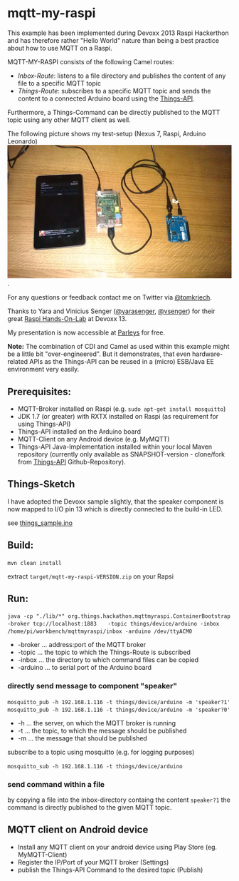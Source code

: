 # mqtt-my-raspi

This example has been implemented during Devoxx 2013 Raspi Hackerthon and has therefore rather "Hello World" nature than 
being a best practice about how to use MQTT on a Raspi. 


MQTT-MY-RASPI consists of the following Camel routes:

* _Inbox-Route_: listens to a file directory and publishes the content of any file to a specific MQTT topic
* _Things-Route_: subscribes to a specific MQTT topic and sends the content to a connected Arduino board using the [Things-API](https://github.com/vsenger/things-api).

Furthermore, a Things-Command can be directly published to the MQTT topic using any other MQTT client as well.

The following picture shows my test-setup (Nexus 7, Raspi, Arduino Leonardo) ![foto](test-setup.jpg).

For any questions or feedback contact me on Twitter via [@tomkriech](https://twitter.com/tomkriech).

Thanks to Yara and Vinicius Senger ([@yarasenger](https://twitter.com/yarasenger), [@vsenger](https://twitter.com/vsenger)) for their great [Raspi Hands-On-Lab](http://www.devoxx.be/dv13-geert-bevin.html?presId=3747) at Devoxx 13.

My presentation is now accessible at [Parleys](http://bit.ly/1r1rxBa) for free.

**Note:**
The combination of CDI and Camel as used within this example might be a little bit "over-engineered". But it demonstrates, that even hardware-related APIs as the Things-API can be reused in a (micro) ESB/Java EE environment very easily. 

## Prerequisites:
* MQTT-Broker installed on Raspi  (e.g. `sudo apt-get install mosquitto`)
* JDK 1.7 (or greater) with RXTX installed on Raspi (as requirement for using Things-API)
* Things-API installed on the Arduino board
* MQTT-Client on any Android device (e.g. MyMQTT)
* Things-API Java-Implementation installed within your local Maven repository (currently only available as SNAPSHOT-version - clone/fork from [Things-API](https://github.com/vsenger/things-api) Github-Repository).

## Things-Sketch

I have adopted the Devoxx sample slightly, that the speaker component is now mapped to I/O pin 13 which is directly connected to the build-in LED. 

see [things_sample.ino](src/main/arduino/things_sample/things_sample.ino)

## Build:
`mvn clean install`

extract `target/mqtt-my-raspi-VERSION.zip`  on your Rapsi


## Run:

`java -cp "./lib/*" org.things.hackathon.mqttmyraspi.ContainerBootstrap -broker tcp://localhost:1883`
`   -topic things/device/arduino -inbox /home/pi/workbench/mqttmyraspi/inbox -arduino /dev/ttyACM0` 

* -broker ... address:port of the MQTT broker
* -topic ... the topic to which the Things-Route is subscribed
* -inbox ... the directory to which command files can be copied
* -arduino ... to serial port of the Arduino board


### directly send message to component "speaker"
`mosquitto_pub -h 192.168.1.116 -t things/device/arduino -m 'speaker?1'`
`mosquitto_pub -h 192.168.1.116 -t things/device/arduino -m 'speaker?0'`

* -h ... the server, on which the MQTT broker is running
* -t ... the topic, to which the message should be published
* -m ... the message that should be published

subscribe to a topic using mosquitto (e.g. for logging purposes)

`mosquitto_sub -h 192.168.1.116 -t things/device/arduino`

### send command within a file
by copying a file into the inbox-directory containg the content `speaker?1` the command is directly published to the given MQTT topic.


## MQTT client on Android device

* Install any MQTT client on your android device using Play Store (eg. MyMQTT-Client)
* Register the IP/Port of your MQTT broker (Settings)
* publish the Things-API Command to the desired topic (Publish)

